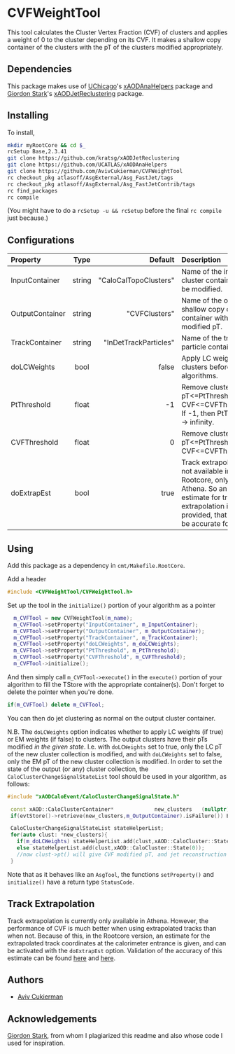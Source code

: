 # CVFWeightTool
This tool calculates the Cluster Vertex Fraction (CVF) of clusters and applies a weight of 0 to the cluster depending on its CVF. It makes a shallow copy container of the clusters with the pT of the clusters modified appropriately.
## Dependencies
This package makes use of [UChicago](https://github.com/UCATLAS)'s [xAODAnaHelpers](https://github.com/UCATLAS/xAODAnaHelpers) package and [Giordon Stark](https://github.com/kratsg)'s [xAODJetReclustering](https://github.com/kratsg/xAODJetReclustering) package.

## Installing
To install,
```bash
mkdir myRootCore && cd $_
rcSetup Base,2.3.41
git clone https://github.com/kratsg/xAODJetReclustering
git clone https://github.com/UCATLAS/xAODAnaHelpers
git clone https://github.com/AvivCukierman/CVFWeightTool
rc checkout_pkg atlasoff/AsgExternal/Asg_FastJet/tags
rc checkout_pkg atlasoff/AsgExternal/Asg_FastJetContrib/tags
rc find_packages
rc compile
```
(You might have to do a `rcSetup -u && rcSetup` before the final `rc compile` just because.)


## Configurations

 Property           | Type                      | Default                   | Description
:-------------------|:-------------------------:|--------------------------:|:-------------------------------------------------------------------------------------
InputContainer   | string                    |    "CaloCalTopoClusters"                       | Name of the input cluster container to be modified.
OutputContainer  | string                    |    "CVFClusters"                       | Name of the output shallow copy cluster container with modified pT.
TrackContainer  | string                    |    "InDetTrackParticles"                       | Name of the track particle container.
doLCWeights       | bool                     | false                      | Apply LC weights to clusters before CVF algorithms.
PtThreshold       | float                     | -1                      | Remove clusters with pT<=PtThreshold and CVF<=CVFThreshold. If -1, then PtTreshold -> infinity.
CVFThreshold       | float                     | 0                      | Remove clusters with pT<=PtThreshold and CVF<=CVFThreshold.
doExtrapEst        | bool                     | true                      | Track extrapolation is not available in Rootcore, only in Athena. So an estimate for track extrapolation is provided, that should be accurate for |eta|<1.6.

## Using
Add this package as a dependency in `cmt/Makefile.RootCore`.

Add a header
```c++
#include <CVFWeightTool/CVFWeightTool.h>
```

Set up the tool in the `initialize()` portion of your algorithm as a pointer

```c++
  m_CVFTool = new CVFWeightTool(m_name);
  m_CVFTool->setProperty("InputContainer", m_InputContainer);
  m_CVFTool->setProperty("OutputContainer", m_OutputContainer);
  m_CVFTool->setProperty("TrackContainer", m_TrackContainer);
  m_CVFTool->setProperty("doLCWeights", m_doLCWeights);
  m_CVFTool->setProperty("PtThreshold", m_PtThreshold);
  m_CVFTool->setProperty("CVFThreshold", m_CVFThreshold);
  m_CVFTool->initialize();
```

And then simply call `m_CVFTool->execute()` in the `execute()` portion of your algorithm to fill the TStore with the appropriate container(s). Don't forget to delete the pointer when you're done.
```c++
if(m_CVFTool) delete m_CVFTool;
```

You can then do jet clustering as normal on the output cluster container.

N.B. The `doLCWeights` option indicates whether to apply LC weights (if true) or EM weights (if false) to clusters. The output clusters have their pTs modified *in the given state*. I.e. with `doLCWeights` set to true, only the LC pT of the new cluster collection is modified, and with `doLCWeights` set to false, only the EM pT of the new cluster collection is modified. In order to set the state of the output (or any) cluster collection, the `CaloClusterChangeSignalStateList` tool should be used in your algorithm, as follows:
```c++
#include "xAODCaloEvent/CaloClusterChangeSignalState.h"
```

```c++
 const xAOD::CaloClusterContainer*             new_clusters   (nullptr);
 if(evtStore()->retrieve(new_clusters,m_OutputContainer).isFailure()) Error(APP_NAME,"Could not retrieve the CVF cluster container");

 CaloClusterChangeSignalStateList stateHelperList;
 for(auto clust: *new_clusters){
   if(m_doLCWeights) stateHelperList.add(clust,xAOD::CaloCluster::State(1)); //default is calibrated but we can make it explicit anyway
   else stateHelperList.add(clust,xAOD::CaloCluster::State(0));
   //now clust->pt() will give CVF modified pT, and jet reconstruction will use CVF modified pT
 }
```

Note that as it behaves like an `AsgTool`, the functions `setProperty()` and `initialize()` have a return type `StatusCode`.

## Track Extrapolation
Track extrapolation is currently only available in Athena. However, the performance of CVF is much better when using extrapolated tracks than when not. Because of this, in the Rootcore version, an estimate for the extrapolated track coordinates at the calorimeter entrance is given, and can be activated with the `doExtrapEst` option. Validation of the accuracy of this estimate can be found [here](https://github.com/AvivCukierman/CVFWeightTool/files/407013/estDeltaPhi.png) and [here](https://github.com/AvivCukierman/CVFWeightTool/files/407013/EtaDeltaPhi.png).

## Authors
- [Aviv Cukierman](https://github.com/AvivCukierman)

## Acknowledgements
[Giordon Stark](https://github.com/kratsg), from whom I plagiarized this readme and also whose code I used for inspiration.
